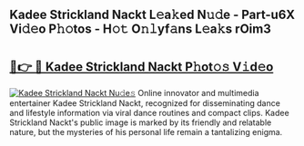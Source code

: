 ## Kadee Strickland Nackt L𝚎a𝚔ed N𝚞𝚍e - Part-u6X Vi𝚍𝚎o P𝚑𝚘tos - H𝚘𝚝 O𝚗𝚕yf𝚊ns L𝚎a𝚔s rOim3

# <h2><a href="http://kfbhv6w.oniu.top/?m=Kadee+Strickland+Nackt">🔗👉 🔴 Kadee Strickland Nackt P𝚑ot𝚘𝚜 V𝚒d𝚎o</a></h2>

[![Kadee Strickland Nackt Nu𝚍e𝚜](https://i.imgur.com/0qMVB7G.gif)](http://kfbhv6w.oniu.top/?m=Kadee+Strickland+Nackt)
Online innovator and multimedia entertainer Kadee Strickland Nackt, recognized for disseminating dance and lifestyle information via viral dance routines and compact clips. Kadee Strickland Nackt's public image is marked by its friendly and relatable nature, but the mysteries of his personal life remain a tantalizing enigma.  
